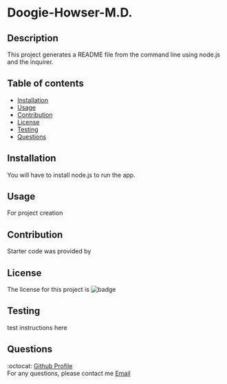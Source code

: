 # Doogie-Howser-M.D.

## Description
  This project generates a README file from the command line using node.js and the inquirer.
  
  ## Table of contents
  * [Installation](#installation)
  * [Usage](#usage)
  * [Contribution](#contribution)
  * [License](#license)
  * [Testing](#testing)
  * [Questions](#questions)

  ## Installation
  You will have to install node.js to run the app.

  ## Usage
  For project creation

  ## Contribution
  Starter code was provided by

  ## License
  The license for this project is ![badge](https://img.shields.io/badge/license-Apache%20License%202.0-red)

  ## Testing
  test instructions here

  ## Questions
  :octocat: [Github Profile](https://github.com/mlopez94) <br />
  For any questions, please contact me [Email](mailto:lopezmatthew87@gmail.com)
